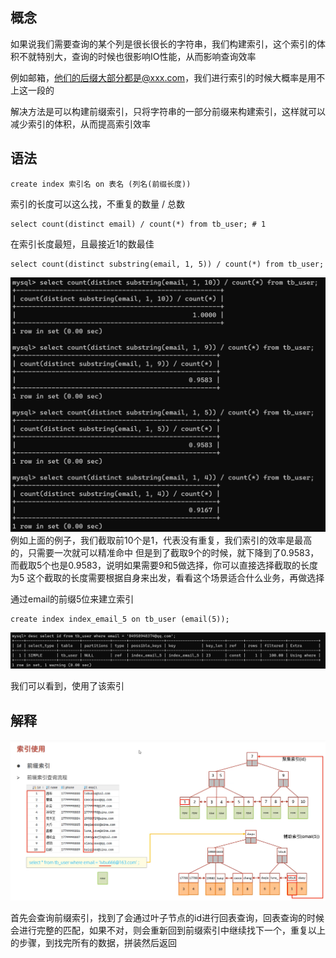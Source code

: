 ## 概念

如果说我们需要查询的某个列是很长很长的字符串，我们构建索引，这个索引的体积不就特别大，查询的时候也很影响IO性能，从而影响查询效率

例如邮箱，他们的后缀大部分都是@xxx.com，我们进行索引的时候大概率是用不上这一段的

解决方法是可以构建前缀索引，只将字符串的一部分前缀来构建索引，这样就可以减少索引的体积，从而提高索引效率



## 语法

```mysql
create index 索引名 on 表名 (列名(前缀长度))
```

索引的长度可以这么找，不重复的数量 / 总数

```mysql
select count(distinct email) / count(*) from tb_user; # 1
```

在索引长度最短，且最接近1的数最佳

```mysql
select count(distinct substring(email, 1, 5)) / count(*) from tb_user;
```

![image-20230418160221261](image/9.%E5%89%8D%E7%BC%80%E7%B4%A2%E5%BC%95/image-20230418160221261.png)
例如上面的例子，我们截取前10个是1，代表没有重复，我们索引的效率是最高的，只需要一次就可以精准命中
但是到了截取9个的时候，就下降到了0.9583，而截取5个也是0.9583，说明如果需要9和5做选择，你可以直接选择截取的长度为5
这个截取的长度需要根据自身来出发，看看这个场景适合什么业务，再做选择

通过email的前缀5位来建立索引

```mysql
create index index_email_5 on tb_user (email(5));
```

![image-20230418160826463](image/9.%E5%89%8D%E7%BC%80%E7%B4%A2%E5%BC%95/image-20230418160826463.png)

我们可以看到，使用了该索引



## 解释

![image-20230418163759409](image/9.%E5%89%8D%E7%BC%80%E7%B4%A2%E5%BC%95/image-20230418163759409.png)

首先会查询前缀索引，找到了会通过叶子节点的id进行回表查询，回表查询的时候会进行完整的匹配，如果不对，则会重新回到前缀索引中继续找下一个，重复以上的步骤，到找完所有的数据，拼装然后返回